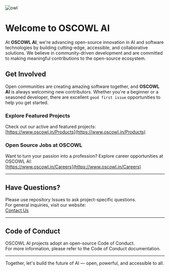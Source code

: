 
![owl](https://github.com/user-attachments/assets/f293ec1a-58c6-4bcf-a86a-482384466187)

# Welcome to OSCOWL AI

At **OSCOWL AI**, we're advancing open-source innovation in AI and software technologies by building cutting-edge, accessible, and collaborative solutions. We believe in community-driven development and are committed to making meaningful contributions to the open-source ecosystem.

## Get Involved

Open communities are creating amazing software together, and **OSCOWL AI** is always welcoming new contributors. Whether you're a beginner or a seasoned developer, there are excellent `good first issue` opportunities to help you get started.

### Explore Featured Projects  
Check out our active and featured projects:  
[https://www.oscowl.in/Products](https://www.oscowl.in/Products)

### Open Source Jobs at OSCOWL  
Want to turn your passion into a profession? Explore career opportunities at OSCOWL AI:  
[https://www.oscowl.in/Careers](https://www.oscowl.in/Careers)

---

## Have Questions?

Please use repository Issues to ask project-specific questions.  
For general inquiries, visit our website:  
[Contact Us](info@oscowl.in)

---

## Code of Conduct

OSCOWL AI projects adopt an open-source Code of Conduct.  
For more information, please refer to the Code of Conduct documentation.  


---

Together, let's build the future of AI — open, powerful, and accessible to all.
